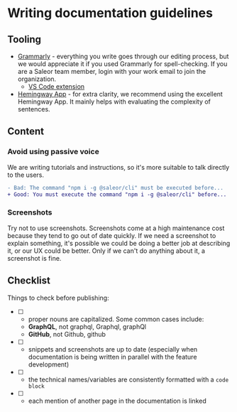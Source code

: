 # Writing documentation guidelines

## Tooling
- [Grammarly](https://grammarly.com/) - everything you write goes through our editing process, but we would appreciate it if you used Grammarly for spell-checking. If you are a Saleor team member, login with your work email to join the organization.
  - [VS Code extension](https://marketplace.visualstudio.com/items?itemName=znck.grammarly)
- [Hemingway App](https://hemingwayapp.com/) - for extra clarity, we recommend using the excellent Hemingway App. It mainly helps with evaluating the complexity of sentences.

## Content

### Avoid using passive voice

We are writing tutorials and instructions, so it's more suitable to talk directly to the users.

```diff
- Bad: The command "npm i -g @saleor/cli" must be executed before...
+ Good: You must execute the command "npm i -g @saleor/cli" before...
```

### Screenshots
Try not to use screenshots. Screenshots come at a high maintenance cost because they tend to go out of date quickly. If we need a screenshot to explain something, it's possible we could be doing a better job at describing it, or our UX could be better. Only if we can't do anything about it, a screenshot is fine.

## Checklist
Things to check before publishing:
- [ ] - proper nouns are capitalized. Some common cases include:
  - **GraphQL**, not graphql, Graphql, graphQl
  - **GitHub**, not Github, github
- [ ] - snippets and screenshots are up to date (especially when documentation is being written in parallel with the feature development)
- [ ] - the technical names/variables are consistently formatted with a `code block`
- [ ] - each mention of another page in the documentation is linked
